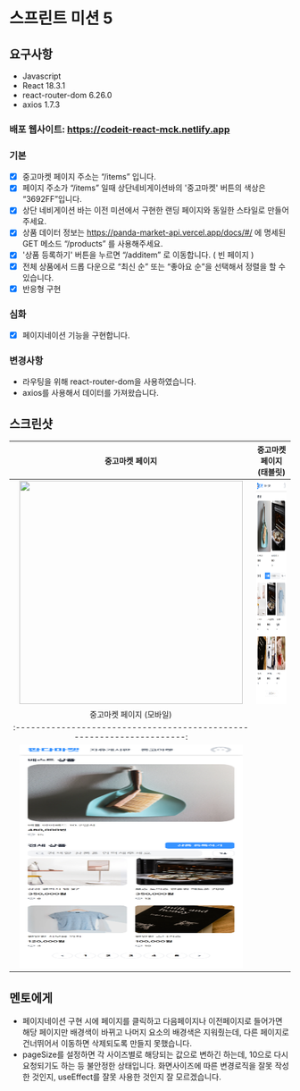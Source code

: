 # 스프린트 미션 5

## 요구사항

- Javascript
- React 18.3.1
- react-router-dom 6.26.0
- axios 1.7.3

### 배포 웹사이트: https://codeit-react-mck.netlify.app

### 기본

- [x] 중고마켓 페이지 주소는 “/items” 입니다.
- [x] 페이지 주소가 “/items” 일때 상단네비게이션바의 '중고마켓' 버튼의 색상은 “3692FF”입니다.
- [x] 상단 네비게이션 바는 이전 미션에서 구현한 랜딩 페이지와 동일한 스타일로 만들어 주세요.
- [x] 상품 데이터 정보는 https://panda-market-api.vercel.app/docs/#/ 에 명세된 GET 메소드 “/products” 를 사용해주세요.
- [x] '상품 등록하기' 버튼을 누르면 “/additem” 로 이동합니다. ( 빈 페이지 )
- [x] 전체 상품에서 드롭 다운으로 “최신 순” 또는 “좋아요 순”을 선택해서 정렬을 할 수 있습니다.
- [x] 반응형 구현

### 심화

- [x] 페이지네이션 기능을 구현합니다.

### 변경사항

- 라우팅을 위해 react-router-dom을 사용하였습니다.
- axios를 사용해서 데이터를 가져왔습니다.

## 스크린샷

|                            중고마켓 페이지                              |                     중고마켓 페이지(태블릿)                      |
| :--------------------------------------------------------------------: | :--------------------------------------------------------------: |
|   <img src="/public/itemPage_desktop.png" width="400" height="400">    | <img src="/public/itemPage_tablet.png" width="400" height="400"> |
|                        중고마켓 페이지 (모바일)                          |
| :--------------------------------------------------------------------: |
|    <img src="/public/itemPage_mobile.png" width="400" height="400">    |

## 멘토에게

- 페이지네이션 구현 시에 페이지를 클릭하고 다음페이지나 이전페이지로 들어가면 해당 페이지만 배경색이 바뀌고 나머지 요소의 배경색은 지워줬는데, 다른 페이지로 건너뛰어서 이동하면 삭제되도록 만들지 못했습니다. 
- pageSize를 설정하면 각 사이즈별로 해당되는 값으로 변하긴 하는데, 10으로 다시 요청되기도 하는 등 불안정한 상태입니다. 화면사이즈에 따른 변경로직을 잘못 작성한 것인지, useEffect를 잘못 사용한 것인지 잘 모르겠습니다. 

